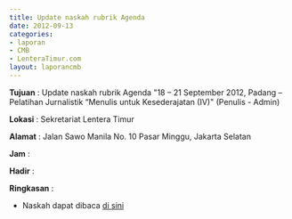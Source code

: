 ```yaml
---
title: Update naskah rubrik Agenda
date: 2012-09-13
categories:
- laporan
- CMB
- LenteraTimur.com
layout: laporancmb
---
```


**Tujuan** : Update naskah rubrik Agenda "18 – 21 September 2012, Padang – Pelatihan Jurnalistik “Menulis untuk Kesederajatan (IV)" (Penulis - Admin)

**Lokasi** : Sekretariat Lentera Timur 

**Alamat** : Jalan Sawo Manila No. 10 Pasar Minggu, Jakarta Selatan

**Jam** : 

**Hadir** :  


**Ringkasan** : 
* Naskah dapat dibaca [di sini](http://www.lenteratimur.com/18-21-september-2012-padang-pelatihan-jurnalistik-menulis-untuk-kesederajatan-iv/)
